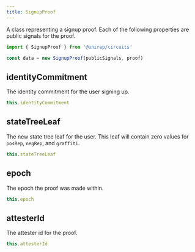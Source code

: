 ```yaml
---
title: SignupProof
---
```


A class representing a signup proof. Each of the following properties are public signals for the proof.

```ts
import { SignupProof } from '@unirep/circuits'

const data = new SignupProof(publicSignals, proof)
```

## identityCommitment

The identity commitment for the user signing up.

```ts
this.identityCommitment
```

## stateTreeLeaf

The new state tree leaf for the user. This leaf will contain zero values for `posRep`, `negRep`, and `graffiti`.

```ts
this.stateTreeLeaf
```

## epoch

The epoch the proof was made within.

```ts
this.epoch
```

## attesterId

The attester id for the proof.

```ts
this.attesterId
```
